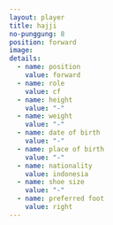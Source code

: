 ```yaml
---
layout: player
title: hajji
no-punggung: 8
position: forward
image:
details:
  - name: position
    value: forward
  - name: role
    value: cf
  - name: height
    value: "-"
  - name: weight
    value: "-"
  - name: date of birth
    value: "-"
  - name: place of birth
    value: "-"
  - name: nationality
    value: indonesia
  - name: shoe size
    value: "-"
  - name: preferred foot
    value: right
---
```

